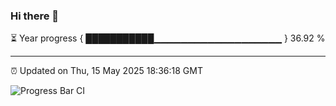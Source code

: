 ### Hi there 👋

⏳ Year progress { ███████████▁▁▁▁▁▁▁▁▁▁▁▁▁▁▁▁▁▁▁ } 36.92 %

---

⏰ Updated on Thu, 15 May 2025 18:36:18 GMT

![Progress Bar CI](https://github.com/DhruviPatel157/GitHub-Actions-Demo/workflows/Progress%20Bar%20CI/badge.svg)
